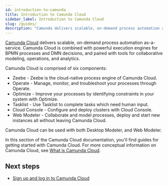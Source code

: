 ```yaml
---
id: introduction-to-camunda
title: Introduction to Camunda Cloud
sidebar_label: Introduction to Camunda Cloud
slug: /guides/
description: "Camunda delivers scalable, on-demand process automation as-a-service, combined with powerful execution engines for BPMN processes and DMN decisions."
---
```


[Camunda Cloud](https://camunda.io) delivers scalable, on-demand process automation as-a-service. Camunda Cloud is combined with powerful execution engines for BPMN processes and DMN decisions, and paired with tools for collaborative modeling, operations, and analytics.

Camunda Cloud is comprised of six components:

* Zeebe - Zeebe is the cloud-native process engine of Camunda Cloud.
* Operate - Manage, monitor, and troubleshoot your processes through Operate.
* Optimize - Improve your processes by identifying constraints in your system with Optimize.
* Tasklist - Use Tasklist to complete tasks which need human input.
* Cloud Console - Configure and deploy clusters with Cloud Console.
* Web Modeler - Collaborate and model processes, deploy and start new instances all without leaving Camunda Cloud.

Camunda Cloud can be used with both Desktop Modeler, and Web Modeler. 

In this section of the Camunda Cloud documentation, you'll find guides for getting started with Camunda Cloud. For more conceptual information on Camunda Cloud, see [What is Camunda Cloud](components/concepts/what-is-camunda-cloud.md).

## Next steps

- [Sign up and log in to Camunda Cloud](/guides/getting-started/create-camunda-cloud-account.md)